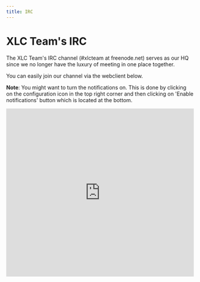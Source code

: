 ```yaml
---
title: IRC
---
```


# XLC Team's IRC

The XLC Team's IRC channel (#xlcteam at freenode.net) serves as our HQ since we
no longer have the luxury of meeting in one place together.

You can easily join our channel via the webclient below.

**Note**: You might want to turn the notifications on. This is done by clicking
on the configuration icon in the top right corner and then clicking on 'Enable
notifications' button which is located at the bottom.

<iframe src="https://kiwiirc.com/client/irc.freenode.net/?&theme=cli#xlcteam" style="border:0; width:100%; height:450px;"></iframe>

